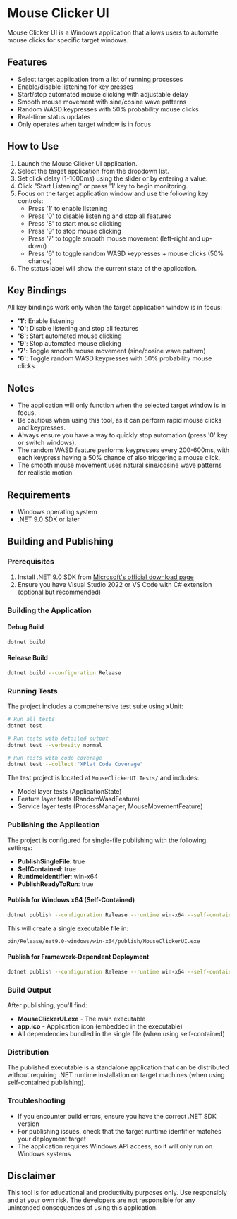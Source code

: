 # Mouse Clicker UI

Mouse Clicker UI is a Windows application that allows users to automate mouse clicks for specific target windows.

## Features

- Select target application from a list of running processes
- Enable/disable listening for key presses
- Start/stop automated mouse clicking with adjustable delay
- Smooth mouse movement with sine/cosine wave patterns
- Random WASD keypresses with 50% probability mouse clicks
- Real-time status updates
- Only operates when target window is in focus

## How to Use

1. Launch the Mouse Clicker UI application.
2. Select the target application from the dropdown list.
3. Set click delay (1-1000ms) using the slider or by entering a value.
4. Click "Start Listening" or press '1' key to begin monitoring.
5. Focus on the target application window and use the following key controls:
    - Press '1' to enable listening
    - Press '0' to disable listening and stop all features
    - Press '8' to start mouse clicking
    - Press '9' to stop mouse clicking
    - Press '7' to toggle smooth mouse movement (left-right and up-down)
    - Press '6' to toggle random WASD keypresses + mouse clicks (50% chance)
6. The status label will show the current state of the application.

## Key Bindings

All key bindings work only when the target application window is in focus:

- **'1'**: Enable listening
- **'0'**: Disable listening and stop all features
- **'8'**: Start automated mouse clicking
- **'9'**: Stop automated mouse clicking
- **'7'**: Toggle smooth mouse movement (sine/cosine wave pattern)
- **'6'**: Toggle random WASD keypresses with 50% probability mouse clicks

## Notes

- The application will only function when the selected target window is in focus.
- Be cautious when using this tool, as it can perform rapid mouse clicks and keypresses.
- Always ensure you have a way to quickly stop automation (press '0' key or switch windows).
- The random WASD feature performs keypresses every 200-600ms, with each keypress having a 50% chance of also triggering a mouse click.
- The smooth mouse movement uses natural sine/cosine wave patterns for realistic motion.

## Requirements

- Windows operating system
- .NET 9.0 SDK or later

## Building and Publishing

### Prerequisites

1. Install .NET 9.0 SDK from [Microsoft's official download page](https://dotnet.microsoft.com/download/dotnet/9.0)
2. Ensure you have Visual Studio 2022 or VS Code with C# extension (optional but recommended)

### Building the Application

#### Debug Build
```bash
dotnet build
```

#### Release Build
```bash
dotnet build --configuration Release
```

### Running Tests

The project includes a comprehensive test suite using xUnit:

```bash
# Run all tests
dotnet test

# Run tests with detailed output
dotnet test --verbosity normal

# Run tests with code coverage
dotnet test --collect:"XPlat Code Coverage"
```

The test project is located at `MouseClickerUI.Tests/` and includes:
- Model layer tests (ApplicationState)
- Feature layer tests (RandomWasdFeature)
- Service layer tests (ProcessManager, MouseMovementFeature)

### Publishing the Application

The project is configured for single-file publishing with the following settings:
- **PublishSingleFile**: true
- **SelfContained**: true  
- **RuntimeIdentifier**: win-x64
- **PublishReadyToRun**: true

#### Publish for Windows x64 (Self-Contained)
```bash
dotnet publish --configuration Release --runtime win-x64 --self-contained true
```

This will create a single executable file in:
```
bin/Release/net9.0-windows/win-x64/publish/MouseClickerUI.exe
```

#### Publish for Framework-Dependent Deployment
```bash
dotnet publish --configuration Release --runtime win-x64 --self-contained false
```

### Build Output

After publishing, you'll find:
- **MouseClickerUI.exe** - The main executable
- **app.ico** - Application icon (embedded in the executable)
- All dependencies bundled in the single file (when using self-contained)

### Distribution

The published executable is a standalone application that can be distributed without requiring .NET runtime installation on target machines (when using self-contained publishing).

### Troubleshooting

- If you encounter build errors, ensure you have the correct .NET SDK version
- For publishing issues, check that the target runtime identifier matches your deployment target
- The application requires Windows API access, so it will only run on Windows systems

## Disclaimer

This tool is for educational and productivity purposes only. Use responsibly and at your own risk. The developers are
not responsible for any unintended consequences of using this application.
